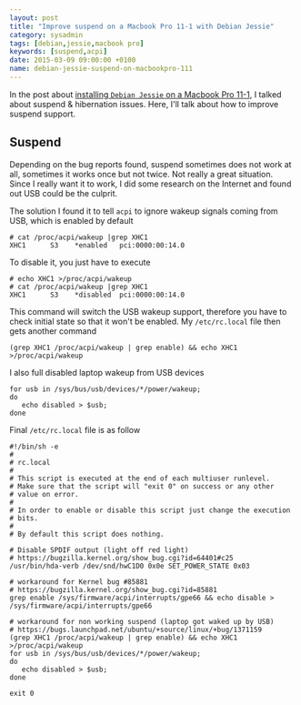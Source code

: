 ```yaml
---
layout: post
title: "Improve suspend on a Macbook Pro 11-1 with Debian Jessie"
category: sysadmin
tags: [debian,jessie,macbook pro]
keywords: [suspend,acpi]
date: 2015-03-09 09:00:00 +0100
name: debian-jessie-suspend-on-macbookpro-111
---
```


In the post about [installing `Debian Jessie` on a Macbook Pro 11-1](/2015/03/07/Debian-on-Macbook-Pro-11-1/), I talked about suspend & hibernation issues. Here, I'll talk about how to improve suspend support.

## Suspend

Depending on the bug reports found, suspend sometimes does not work at all, sometimes it works once but not twice. Not really a great situation.  
Since I really want it to work, I did some research on the Internet and found out USB could be the culprit.

The solution I found it to tell `acpi` to ignore wakeup signals coming from USB, which is enabled by default

    # cat /proc/acpi/wakeup |grep XHC1
    XHC1	  S3	*enabled   pci:0000:00:14.0

To disable it, you just have to execute

    # echo XHC1 >/proc/acpi/wakeup
    # cat /proc/acpi/wakeup |grep XHC1
    XHC1	  S3	*disabled  pci:0000:00:14.0

This command will switch the USB wakeup support, therefore you have to check initial state so that it won't be enabled. My `/etc/rc.local` file then gets another command

    (grep XHC1 /proc/acpi/wakeup | grep enable) && echo XHC1 >/proc/acpi/wakeup

I also full disabled laptop wakeup from USB devices

    for usb in /sys/bus/usb/devices/*/power/wakeup;
    do
       echo disabled > $usb;
    done

Final `/etc/rc.local` file is as follow

    #!/bin/sh -e
    #
    # rc.local
    #
    # This script is executed at the end of each multiuser runlevel.
    # Make sure that the script will "exit 0" on success or any other
    # value on error.
    #
    # In order to enable or disable this script just change the execution
    # bits.
    #
    # By default this script does nothing.
    
    # Disable SPDIF output (light off red light)
    # https://bugzilla.kernel.org/show_bug.cgi?id=64401#c25
    /usr/bin/hda-verb /dev/snd/hwC1D0 0x0e SET_POWER_STATE 0x03
    
    # workaround for Kernel bug #85881
    # https://bugzilla.kernel.org/show_bug.cgi?id=85881
    grep enable /sys/firmware/acpi/interrupts/gpe66 && echo disable > /sys/firmware/acpi/interrupts/gpe66
    
    # workaround for non working suspend (laptop got waked up by USB)
    # https://bugs.launchpad.net/ubuntu/+source/linux/+bug/1371159
    (grep XHC1 /proc/acpi/wakeup | grep enable) && echo XHC1 >/proc/acpi/wakeup
    for usb in /sys/bus/usb/devices/*/power/wakeup;
    do
       echo disabled > $usb;
    done
    
    exit 0
